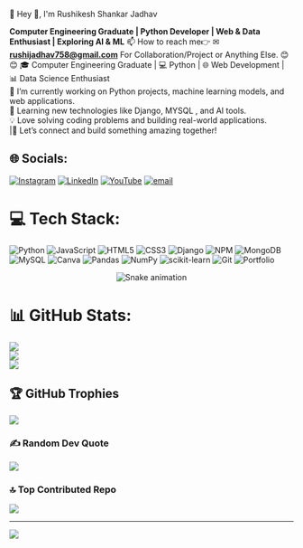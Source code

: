  💫 Hey 👋, I'm Rushikesh Shankar Jadhav
 
**Computer Engineering Graduate | Python Developer | Web & Data Enthusiast | Exploring AI & ML**
📫 How to reach me👉 ✉ **rushijadhav758@gmail.com** For Collaboration/Project or Anything Else. 😊😊
🎓 Computer Engineering Graduate | 💻 Python | 🌐 Web Development | 📊 Data Science Enthusiast  
🔭 I’m currently working on Python projects, machine learning models, and web applications.  
🌱 Learning new technologies like Django, MYSQL , and  AI tools.  
💡 Love solving coding problems and building real-world applications.  
|🚀 Let’s connect and build something amazing together!

## 🌐 Socials:
[![Instagram](https://img.shields.io/badge/Instagram-%23E4405F.svg?logo=Instagram&logoColor=white)](https://instagram.com/rushi_jadhav875) [![LinkedIn](https://img.shields.io/badge/LinkedIn-%230077B5.svg?logo=linkedin&logoColor=white)](https://linkedin.com/in/rushikesh-jadhav-073630247) [![YouTube](https://img.shields.io/badge/YouTube-%23FF0000.svg?logo=YouTube&logoColor=white)](https://youtube.com/@Rushi_jadhav20) [![email](https://img.shields.io/badge/Email-D14836?logo=gmail&logoColor=white)](mailto:rushijadhav758@gmail.com) 

# 💻 Tech Stack:
![Python](https://img.shields.io/badge/python-3670A0?style=for-the-badge&logo=python&logoColor=ffdd54) ![JavaScript](https://img.shields.io/badge/javascript-%23323330.svg?style=for-the-badge&logo=javascript&logoColor=%23F7DF1E) ![HTML5](https://img.shields.io/badge/html5-%23E34F26.svg?style=for-the-badge&logo=html5&logoColor=white) ![CSS3](https://img.shields.io/badge/css3-%231572B6.svg?style=for-the-badge&logo=css3&logoColor=white) ![Django](https://img.shields.io/badge/django-%23092E20.svg?style=for-the-badge&logo=django&logoColor=white) ![NPM](https://img.shields.io/badge/NPM-%23CB3837.svg?style=for-the-badge&logo=npm&logoColor=white) ![MongoDB](https://img.shields.io/badge/MongoDB-%234ea94b.svg?style=for-the-badge&logo=mongodb&logoColor=white) ![MySQL](https://img.shields.io/badge/mysql-4479A1.svg?style=for-the-badge&logo=mysql&logoColor=white) ![Canva](https://img.shields.io/badge/Canva-%2300C4CC.svg?style=for-the-badge&logo=Canva&logoColor=white) ![Pandas](https://img.shields.io/badge/pandas-%23150458.svg?style=for-the-badge&logo=pandas&logoColor=white) ![NumPy](https://img.shields.io/badge/numpy-%23013243.svg?style=for-the-badge&logo=numpy&logoColor=white) ![scikit-learn](https://img.shields.io/badge/scikit--learn-%23F7931E.svg?style=for-the-badge&logo=scikit-learn&logoColor=white) ![Git](https://img.shields.io/badge/git-%23F05033.svg?style=for-the-badge&logo=git&logoColor=white) ![Portfolio](https://img.shields.io/badge/Portfolio-%23000000.svg?style=for-the-badge&logo=firefox&logoColor=#FF7139)

<div align="center">
  <img src="https://profile-readme-generator.com/assets/snake.svg" alt="Snake animation" />
</div>

# 📊 GitHub Stats:
![](https://github-readme-stats.vercel.app/api?username=Rushijadhav20&theme=dark&hide_border=false&include_all_commits=true&count_private=false)<br/>
![](https://nirzak-streak-stats.vercel.app/?user=Rushijadhav20&theme=dark&hide_border=false)<br/>
![](https://github-readme-stats.vercel.app/api/top-langs/?username=Rushijadhav20&theme=dark&hide_border=false&include_all_commits=true&count_private=false&layout=compact)

## 🏆 GitHub Trophies
![](https://github-profile-trophy.vercel.app/?username=Rushijadhav20&theme=dark&no-frame=false&no-bg=true&margin-w=4)

### ✍️ Random Dev Quote
![](https://quotes-github-readme.vercel.app/api?type=horizontal&theme=dark)

### 🔝 Top Contributed Repo
![](https://github-contributor-stats.vercel.app/api?username=Rushijadhav20&limit=5&theme=dark&combine_all_yearly_contributions=true)

---
[![](https://visitcount.itsvg.in/api?id=Rushijadhav20&icon=4&color=0)](https://visitcount.itsvg.in)

<!-- Proudly created with GPRM ( https://gprm.itsvg.in ) -->
